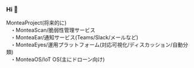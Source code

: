 ### Hi 👋
MonteaProject(将来的に)  
&nbsp;&nbsp;&nbsp;・MonteaScan/脆弱性管理サービス  
&nbsp;&nbsp;&nbsp;・MonteaEar/通知サービス(Teams/Slack/メールなど)  
&nbsp;&nbsp;&nbsp;・MonteaEyes/運用プラットフォーム(対応可視化/ディスカッション/自動分類)  
&nbsp;&nbsp;&nbsp;・MonteaOS/IoT OS(主にドローン向け)  

<!--
**MonteaProject/MonteaProject** is a ✨ _special_ ✨ repository because its `README.md` (this file) appears on your GitHub profile.

Here are some ideas to get you started:

- 🔭 I’m currently working on ...
- 🌱 I’m currently learning ...
- 👯 I’m looking to collaborate on ...
- 🤔 I’m looking for help with ...
- 💬 Ask me about ...
- 📫 How to reach me: ...
- 😄 Pronouns: ...
- ⚡ Fun fact: ...
-->

